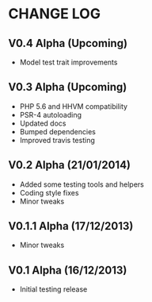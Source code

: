 CHANGE LOG
==========


## V0.4 Alpha (Upcoming)

* Model test trait improvements


## V0.3 Alpha (Upcoming)

* PHP 5.6 and HHVM compatibility
* PSR-4 autoloading
* Updated docs
* Bumped dependencies
* Improved travis testing


## V0.2 Alpha (21/01/2014)

* Added some testing tools and helpers
* Coding style fixes
* Minor tweaks


## V0.1.1 Alpha (17/12/2013)

* Minor tweaks


## V0.1 Alpha (16/12/2013)

* Initial testing release
